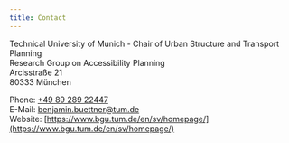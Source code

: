 ```yaml
---
title: Contact
---
```


Technical University of Munich - Chair of Urban Structure and Transport Planning<br> 
Research Group on Accessibility Planning<br>
Arcisstraße 21 <br>
80333 München

Phone: [+49 89 289 22447](tel:+498928922447) <br>
E-Mail: [benjamin.buettner@tum.de](mailto:benjamin.buettner@tum.de) <br>
Website: [https://www.bgu.tum.de/en/sv/homepage/](https://www.bgu.tum.de/en/sv/homepage/)